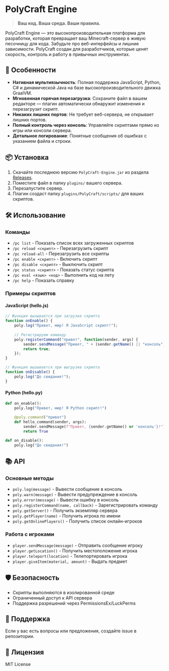 # PolyCraft Engine

> **Ваш код. Ваша среда. Ваши правила.**

PolyCraft Engine — это высокопроизводительная платформа для разработки, которая превращает ваш Minecraft-сервер в живую песочницу для кода. Забудьте про веб-интерфейсы и лишние зависимости. PolyCraft создан для разработчиков, которые ценят скорость, контроль и работу в привычных инструментах.

## 🚀 Особенности

- **Нативная мультиязычность**: Полная поддержка JavaScript, Python, C# и динамической Java на базе высокопроизводительного движка GraalVM.
- **Мгновенная горячая перезагрузка**: Сохраните файл в вашем редакторе — плагин автоматически обнаружит изменения и перезагрузит скрипт.
- **Никаких лишних портов**: Не требует веб-сервера, не открывает лишних портов.
- **Полный контроль через консоль**: Управляйте скриптами прямо из игры или консоли сервера.
- **Детальное логирование**: Понятные сообщения об ошибках с указанием файла и строки.

## 📦 Установка

1. Скачайте последнюю версию `PolyCraft-Engine.jar` из раздела [Releases](https://github.com/yourusername/polycraft-engine/releases).
2. Поместите файл в папку `plugins/` вашего сервера.
3. Перезапустите сервер.
4. Плагин создаст папку `plugins/PolyCraft/scripts/` для ваших скриптов.

## 🛠️ Использование

### Команды

- `/pc list` - Показать список всех загруженных скриптов
- `/pc reload <скрипт>` - Перезагрузить скрипт
- `/pc reload-all` - Перезагрузить все скрипты
- `/pc enable <скрипт>` - Включить скрипт
- `/pc disable <скрипт>` - Выключить скрипт
- `/pc status <скрипт>` - Показать статус скрипта
- `/pc eval <язык> <код>` - Выполнить код на лету
- `/pc help` - Показать справку

### Примеры скриптов

#### JavaScript (hello.js)
```javascript
// Функция вызывается при загрузке скрипта
function onEnable() {
    poly.log("Привет, мир! Я JavaScript скрипт!");
    
    // Регистрируем команду
    poly.registerCommand("привет", function(sender, args) {
        sender.sendMessage("Привет, " + (sender.getName() || "консоль") + "!");
        return true;
    });
}

// Функция вызывается при выгрузке скрипта
function onDisable() {
    poly.log("До свидания!");
}
```

#### Python (hello.py)
```python
def on_enable():
    poly.log("Привет, мир! Я Python скрипт!")
    
    @poly.command("привет")
    def hello_command(sender, args):
        sender.sendMessage(f"Привет, {sender.getName() or 'консоль'}!")
        return True

def on_disable():
    poly.log("До свидания!")
```

## 📚 API

### Основные методы

- `poly.log(message)` - Вывести сообщение в консоль
- `poly.warn(message)` - Вывести предупреждение в консоль
- `poly.error(message)` - Вывести ошибку в консоль
- `poly.registerCommand(name, callback)` - Зарегистрировать команду
- `poly.getServer()` - Получить экземпляр сервера
- `poly.getPlayer(name)` - Получить игрока по имени
- `poly.getOnlinePlayers()` - Получить список онлайн-игроков

### Работа с игроками

- `player.sendMessage(message)` - Отправить сообщение игроку
- `player.getLocation()` - Получить местоположение игрока
- `player.teleport(location)` - Телепортировать игрока
- `player.giveItem(material, amount)` - Выдать предмет

## 🛡️ Безопасность

- Скрипты выполняются в изолированной среде
- Ограниченный доступ к API сервера
- Поддержка разрешений через PermissionsEx/LuckPerms

## 🤝 Поддержка

Если у вас есть вопросы или предложения, создайте issue в репозитории.

## 📜 Лицензия

MIT License
